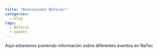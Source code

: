 ```yaml
---
title: "Bienvenidos NaTecos!"
categories:
  - blog
tags:
  - NaTecos
  - update
---
```


Aquí estaremos poniendo información sobre diferentes eventos en NaTec